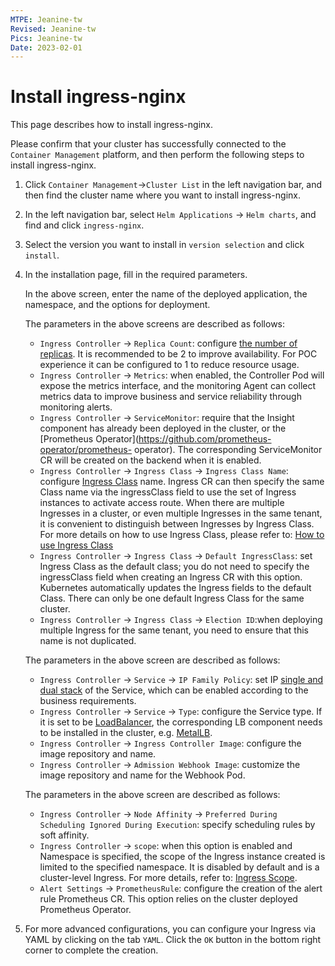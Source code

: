 ```yaml
---
MTPE: Jeanine-tw
Revised: Jeanine-tw
Pics: Jeanine-tw
Date: 2023-02-01
---
```


# Install ingress-nginx

This page describes how to install ingress-nginx.

Please confirm that your cluster has successfully connected to the `Container Management` platform, and then perform the following steps to install ingress-nginx.

1. Click `Container Management`->`Cluster List` in the left navigation bar, and then find the cluster name where you want to install ingress-nginx.

    

2. In the left navigation bar, select `Helm Applications` -> `Helm charts`, and find and click `ingress-nginx`.

    

3. Select the version you want to install in `version selection` and click `install`.

    

4. In the installation page, fill in the required parameters.

    

    In the above screen, enter the name of the deployed application, the namespace, and the options for deployment.

    

    The parameters in the above screens are described as follows:

    - `Ingress Controller` -> `Replica Count`: configure [the number of replicas](https://kubernetes.io/docs/concepts/workloads/controllers/replicaset/). It is recommended to be 2 to improve availability. For POC experience it can be configured to 1 to reduce resource usage.
    - `Ingress Controller` -> `Metrics`: when enabled, the Controller Pod will expose the metrics interface, and the monitoring Agent can collect metrics data to improve business and service reliability through monitoring alerts.
    - `Ingress Controller` -> `ServiceMonitor`: require that the Insight component has already been deployed in the cluster, or the [Prometheus Operator](https://github.com/prometheus-operator/prometheus- operator). The corresponding ServiceMonitor CR will be created on the backend when it is enabled.
    - `Ingress Controller` -> `Ingress Class` -> `Ingress Class Name`: configure [Ingress Class](https://kubernetes.io/docs/concepts/services-networking/ingress/#ingress-class) name. Ingress CR can then specify the same Class name via the ingressClass field to use the set of Ingress instances to activate access route. When there are multiple Ingresses in a cluster, or even multiple Ingresses in the same tenant, it is convenient to distinguish between Ingresses by Ingress Class. For more details on how to use Ingress Class, please refer to: [How to use Ingress Class](ingressclass.md)
    - `Ingress Controller` -> `Ingress Class` -> `Default IngressClass`: set Ingress Class as the default class; you do not need to specify the ingressClass field when creating an Ingress CR with this option. Kubernetes automatically updates the Ingress fields to the default Class. There can only be one default Ingress Class for the same cluster.
    - `Ingress Controller` -> `Ingress Class` -> `Election ID`:when deploying multiple Ingress for the same tenant, you need to ensure that this name is not duplicated.

    

    The parameters in the above screen are described as follows:

    - `Ingress Controller` -> `Service` -> `IP Family Policy`: set IP [single and dual stack](https://kubernetes.io/docs/concepts/services-networking/dual-stack/#services) of the Service, which can be enabled according to the business requirements.
    - `Ingress Controller` -> `Service` -> `Type`: configure the Service type. If it is set to be [LoadBalancer](https://kubernetes.io/docs/concepts/services-networking/service/#loadbalancer), the corresponding LB component needs to be installed in the cluster, e.g. [MetalLB](https://metallb.universe.tf/).
    - `Ingress Controller` -> `Ingress Controller Image`: configure the image repository and name.
    - `Ingress Controller` -> `Admission Webhook Image`: customize the image repository and name for the Webhook Pod.

    

    The parameters in the above screen are described as follows:

    - `Ingress Controller` -> `Node Affinity` -> `Preferred During Scheduling Ignored During Execution`: specify scheduling rules by soft affinity.
    - `Ingress Controller` -> `scope`: when this option is enabled and Namespace is specified, the scope of the Ingress instance created is limited to the specified namespace. It is disabled by default and is a cluster-level Ingress. For more details, refer to: [Ingress Scope](scope.md).
    - `Alert Settings` -> `PrometheusRule`: configure the creation of the alert rule Prometheus CR. This option relies on the cluster deployed Prometheus Operator.

5. For more advanced configurations, you can configure your Ingress via YAML by clicking on the tab `YAML`.
Click the `OK` button in the bottom right corner to complete the creation.
